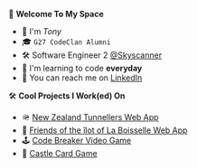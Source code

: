 🤖 **Welcome To My Space**
* 👋 I'm *Tony*
* 🎓 ```G27 CodeClan Alumni```
* 🛠️ Software Engineer 2 [@Skyscanner](https://github.com/Skyscanner)
* 🌱 I'm learning to code **everyday**
* 📮 You can reach me on [LinkedIn](https://www.linkedin.com/in/anthony-byledbal/)

🛠️ **Cool Projects I Work(ed) On**
* 🪖 [New Zealand Tunnellers Web App](https://www.nztunnellers.com)
* 🤝 [Friends of the &icirc;lot of La Boisselle Web App](https://www.ilotdelaboisselle.com)
* 🕹️ [Code Breaker Video Game](https://github.com/PrinsWillem/CodeBreaker)
* 🏰 [Castle Card Game](https://github.com/PrinsWillem/castle_game_project)

